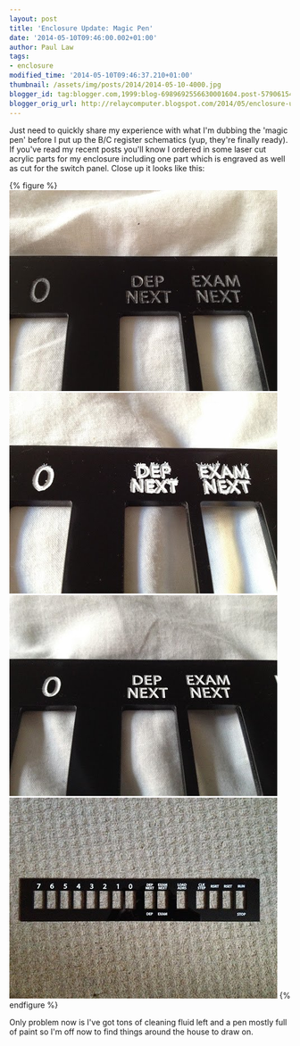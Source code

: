 ```yaml
---
layout: post
title: 'Enclosure Update: Magic Pen'
date: '2014-05-10T09:46:00.002+01:00'
author: Paul Law
tags:
- enclosure
modified_time: '2014-05-10T09:46:37.210+01:00'
thumbnail: /assets/img/posts/2014/2014-05-10-4000.jpg
blogger_id: tag:blogger.com,1999:blog-6989692556630001604.post-5790615446531052778
blogger_orig_url: http://relaycomputer.blogspot.com/2014/05/enclosure-update-magic-pen.html
---
```


Just need to quickly share my experience with what I'm dubbing the 'magic pen' 
before I put up the B/C register schematics (yup, they're finally ready). If 
you've read my recent posts you'll know I ordered in some laser cut acrylic 
parts for my enclosure including one part which is engraved as well as cut for 
the switch panel. Close up it looks like this:

{% figure %}
![Laser engraved switch panel (close up)](/assets/img/posts/2014/2014-05-10-0000.jpg)
![Switch panel with infill](/assets/img/posts/2014/2014-05-10-0001.jpg)
![Panel with infill following cleaning](/assets/img/posts/2014/2014-05-10-0002.jpg)
![Full switch panel with infilled text](/assets/img/posts/2014/2014-05-10-0003.jpg)
{% endfigure %}

Only problem now is I've got tons of cleaning fluid left and 
a pen mostly full of paint so I'm off now to find things around the house to 
draw on. 